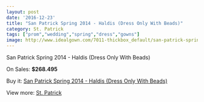 ```yaml
---
layout: post
date: '2016-12-23'
title: "San Patrick Spring 2014 - Haldis (Dress Only With Beads)"
category: St. Patrick
tags: ["prom","wedding","spring","dress","gowns"]
image: http://www.idealgown.com/7011-thickbox_default/san-patrick-spring-2014-haldis-dress-only-with-beads.jpg
---
```

San Patrick Spring 2014 - Haldis (Dress Only With Beads)

On Sales: **$268.495**
<a href="https://www.idealgown.com/en/st-patrick/2990-san-patrick-spring-2014-haldis-dress-only-with-beads.html"><amp-img layout="responsive" width="600" height="600" src="//www.idealgown.com/7011-thickbox_default/san-patrick-spring-2014-haldis-dress-only-with-beads.jpg" alt="San Patrick Spring 2014 - Haldis (Dress Only With Beads) 0" /></a>
<a href="https://www.idealgown.com/en/st-patrick/2990-san-patrick-spring-2014-haldis-dress-only-with-beads.html"><amp-img layout="responsive" width="600" height="600" src="//www.idealgown.com/7013-thickbox_default/san-patrick-spring-2014-haldis-dress-only-with-beads.jpg" alt="San Patrick Spring 2014 - Haldis (Dress Only With Beads) 1" /></a>
<a href="https://www.idealgown.com/en/st-patrick/2990-san-patrick-spring-2014-haldis-dress-only-with-beads.html"><amp-img layout="responsive" width="600" height="600" src="//www.idealgown.com/7012-thickbox_default/san-patrick-spring-2014-haldis-dress-only-with-beads.jpg" alt="San Patrick Spring 2014 - Haldis (Dress Only With Beads) 2" /></a>

Buy it: [San Patrick Spring 2014 - Haldis (Dress Only With Beads)](https://www.idealgown.com/en/st-patrick/2990-san-patrick-spring-2014-haldis-dress-only-with-beads.html "San Patrick Spring 2014 - Haldis (Dress Only With Beads)")

View more: [St. Patrick](https://www.idealgown.com/en/36-st-patrick "St. Patrick")